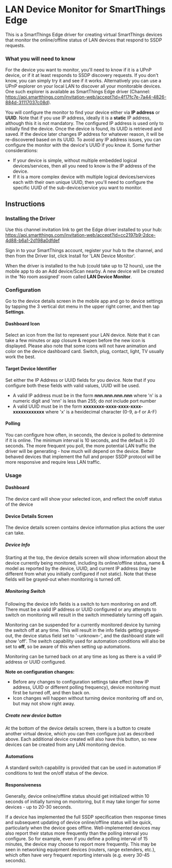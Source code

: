 # LAN Device Monitor for SmartThings Edge

This is a SmartThings Edge driver for creating virtual SmartThings devices that monitor the online/offline status of LAN devices that respond to SSDP requests.

### What you will need to know
For the device you want to monitor, you'll need to know if it is a UPnP device, or if it at least responds to SSDP discovery requests.  If you don't know, you can simply try it and see if it works.  Alternatively you can use a UPnP explorer on your local LAN to discover all your monitorable devices.  One such explorer is available as SmartThings Edge driver (Channel: https://api.smartthings.com/invitation-web/accept?id=4f17fc7e-7a44-4826-884d-31117037c08d).

You will configure the monitor to find your device either via **IP address** or **UUID**.  Note that if you use IP address, ideally it is a **static** IP address, although this it is not mandatory.  The configured IP address is used only to initially find the device.  Once the device is found, its UUID is retrieved and saved.  If the device later changes IP address for whatever reason, it will be re-discovered based on its UUID.  To avoid any IP address issues, you can configure the monitor with the device's UUID if you know it.  Some further considerations:

- If your device is simple, without multiple embedded logical devices/services, then all you need to know is the IP address of the device.  
- If it is a more complex device with multiple logical devices/services each with their own unique UUID, then you'll need to configure the specific UUID of the sub-device/service you want to monitor.

## Instructions
### Installing the Driver
Use this channel invitation link to get the Edge driver installed to your hub:
https://api.smartthings.com/invitation-web/accept?id=cc2197b9-2dce-4d88-b6a1-2d198a0dfdef

Sign in to your SmartThings account, register your hub to the channel, and then from the Driver list, click Install for 'LAN Device Monitor'.

When the driver is installed to the hub (could take up to 12 hours), use the mobile app to do an Add device/Scan nearby.  A new device will be created in the 'No room assigned' room called **LAN Device Monitor**.

### Configuration
Go to the device details screen in the mobile app and go to device settings by tapping the 3 vertical dot menu in the upper right corner, and then tap **Settings**.
#### Dashboard Icon
Select an icon from the list to represent your LAN device.  Note that it can take a few minutes or app closure & reopen before the new icon is displayed.  Please also note that some icons will not have animation and color on the device dashboard card.  Switch, plug, contact, light, TV usually work the best.
#### Target Device Identifier
Set either the IP Address or UUID fields for you device.  Note that if you configure both these fields with valid values, UUID will be used.

- A valid IP address must be in the form **nnn.nnn.nnn.nnn** where 'n' is a numeric digit and 'nnn' is less than 255; do *not* include port number
- A valid UUID must be in the form **xxxxxxxx-xxxx-xxxx-xxxx-xxxxxxxxxxxx** where 'x' is a hexidecimal character (0-9, a-f or A-F)

#### Polling
You can configure how often, in seconds, the device is polled to determine if it is online.  The minimum interval is 10 seconds, and the default is 20 seconds.  The more frequent you poll, the more potential LAN traffic the driver will be generating - how much will depend on the device.  Better behaved devices that implement the full and proper SSDP protocol will be more responsive and require less LAN traffic.

### Usage
#### Dashboard
The device card will show your selected icon, and reflect the on/off status of the device

#### Device Details Screen
The device details screen contains device information plus actions the user can take.
##### Device Info
Starting at the top, the device details screen will show information about the device currently being monitored, including its online/offline status, name & model as reported by the device, UUID, and current IP address (may be different from what you initially configured if not static).  Note that these fields will be grayed-out when monitoring is turned off.
##### Monitoring Switch
Following the device info fields is a switch to turn monitoring on and off.  There must be a valid IP address or UUID configured or any attempts to switch on monitoring will result in the switch immediately turning off again. 

Monitoring can be suspended for a currently monitored device by turning the switch off at any time.  This will result in the info fields getting grayed-out, the device status field set to '-unknown-', and the dashboard state will show 'off'.  The switch capability used for automation conditions will also be set to **off**, so be aware of this when setting up automations.

Monitoring can be turned back on at any time as long as there is a valid IP address or UUID configured.

**Note on configuration changes:**
- Before any changes to configuration settings take effect (new IP address, UUID or different polling frequency), device monitoring must first be turned off, and then back on.  
- Icon changes will happen without turning device monitoring off and on, but may not show right away.
##### Create new device button
At the bottom of the device details screen, there is a button to create another virtual device, which you can then configure just as described above.  Each additional device created will also have this button, so new devices can be created from any LAN monitoring device.

#### Automations
A standard switch capability is provided that can be used in automation IF conditions to test the on/off status of the device.


#### Responsiveness
Generally, device online/offline status should get initialized within 10 seconds of initially turning on monitoring, but it may take longer for some devices - up to 20-30 seconds.

If a device has implemented the full SSDP specification then response times and subsequent updating of device online/offline status will be quick, particularly when the device goes offline.  Well-implemented devices may also report their status more frequently than the polling interval you configure.  So for example, even if you define a polling interval of 15 minutes, the device may choose to report more frequently.  This may be seen in networking equipment devices (routers, range extenders, etc.), which often have very frequent reporting intervals (e.g. every 30-45 seconds).

